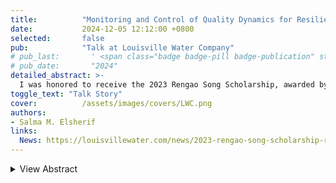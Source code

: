 ```yaml
---
title:          "Monitoring and Control of Quality Dynamics for Resilient Drinking Water Networks"
date:           2024-12-05 12:12:00 +0800
selected:       false
pub:            "Talk at Louisville Water Company"
# pub_last:       ' <span class="badge badge-pill badge-publication" style="background-color: #3498db; color: white;"></span>'
# pub_date:       "2024"
detailed_abstract: >-
  I was honored to receive the 2023 Rengao Song Scholarship, awarded by Louisville Water and KY/TN AWWA. This year, I was invited by Dr. Eric Zhu to present my Ph.D. research at the Crescent Hill Filter Plant.  
toggle_text: "Talk Story"
cover:          /assets/images/covers/LWC.png
authors:
- Salma M. Elsherif
links:
  News: https://louisvillewater.com/news/2023-rengao-song-scholarship-recipient-salma-m-elsherif-visits-louisville-water
---
```

<details>
  <summary>View Abstract</summary>
  <p>
    When the cover image is not provided, it will generate random colorful bubble images as the cover image using the <code>bubble_visual_hash.js</code> script.
  </p>
</details>
